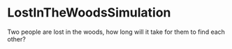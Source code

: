 # LostInTheWoodsSimulation
 Two people are lost in the woods, how long will it take for them to find each other?

